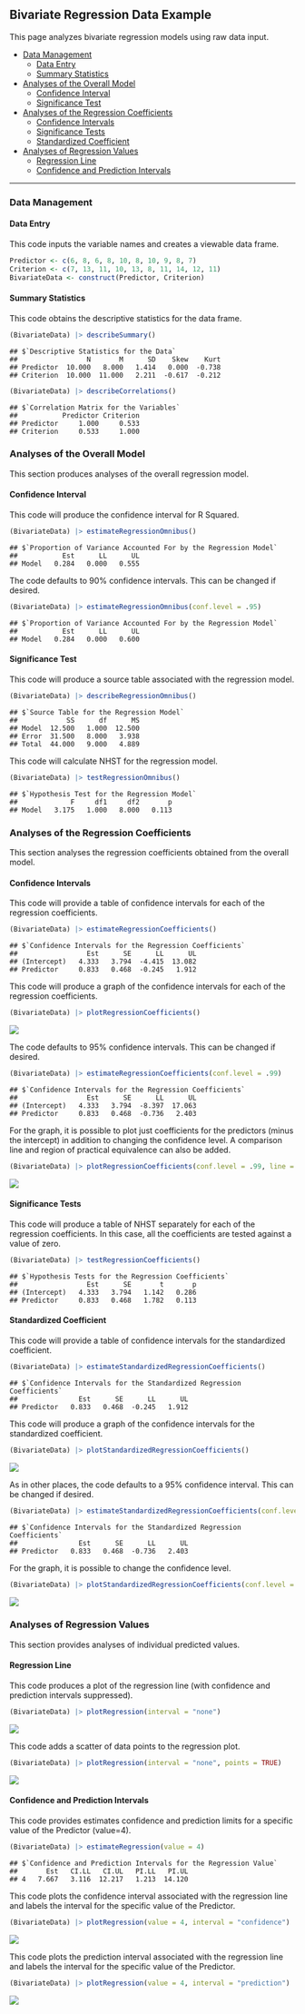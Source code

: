 
## Bivariate Regression Data Example

This page analyzes bivariate regression models using raw data input.

- [Data Management](#data-management)
  - [Data Entry](#data-entry)
  - [Summary Statistics](#summary-statistics)
- [Analyses of the Overall Model](#analyses-of-the-overall-model)
  - [Confidence Interval](#confidence-interval)
  - [Significance Test](#significance-test)
- [Analyses of the Regression
  Coefficients](#analyses-of-the-regression-coefficients)
  - [Confidence Intervals](#confidence-intervals)
  - [Significance Tests](#significance-tests)
  - [Standardized Coefficient](#standardized-coefficient)
- [Analyses of Regression Values](#analyses-of-regression-values)
  - [Regression Line](#regression-line)
  - [Confidence and Prediction
    Intervals](#confidence-and-prediction-intervals)

------------------------------------------------------------------------

### Data Management

#### Data Entry

This code inputs the variable names and creates a viewable data frame.

``` r
Predictor <- c(6, 8, 6, 8, 10, 8, 10, 9, 8, 7)
Criterion <- c(7, 13, 11, 10, 13, 8, 11, 14, 12, 11)
BivariateData <- construct(Predictor, Criterion)
```

#### Summary Statistics

This code obtains the descriptive statistics for the data frame.

``` r
(BivariateData) |> describeSummary()
```

    ## $`Descriptive Statistics for the Data`
    ##                 N       M      SD    Skew    Kurt
    ## Predictor  10.000   8.000   1.414   0.000  -0.738
    ## Criterion  10.000  11.000   2.211  -0.617  -0.212

``` r
(BivariateData) |> describeCorrelations()
```

    ## $`Correlation Matrix for the Variables`
    ##           Predictor Criterion
    ## Predictor     1.000     0.533
    ## Criterion     0.533     1.000

### Analyses of the Overall Model

This section produces analyses of the overall regression model.

#### Confidence Interval

This code will produce the confidence interval for R Squared.

``` r
(BivariateData) |> estimateRegressionOmnibus()
```

    ## $`Proportion of Variance Accounted For by the Regression Model`
    ##           Est      LL      UL
    ## Model   0.284   0.000   0.555

The code defaults to 90% confidence intervals. This can be changed if
desired.

``` r
(BivariateData) |> estimateRegressionOmnibus(conf.level = .95)
```

    ## $`Proportion of Variance Accounted For by the Regression Model`
    ##           Est      LL      UL
    ## Model   0.284   0.000   0.600

#### Significance Test

This code will produce a source table associated with the regression
model.

``` r
(BivariateData) |> describeRegressionOmnibus()
```

    ## $`Source Table for the Regression Model`
    ##            SS      df      MS
    ## Model  12.500   1.000  12.500
    ## Error  31.500   8.000   3.938
    ## Total  44.000   9.000   4.889

This code will calculate NHST for the regression model.

``` r
(BivariateData) |> testRegressionOmnibus()
```

    ## $`Hypothesis Test for the Regression Model`
    ##             F     df1     df2       p
    ## Model   3.175   1.000   8.000   0.113

### Analyses of the Regression Coefficients

This section analyses the regression coefficients obtained from the
overall model.

#### Confidence Intervals

This code will provide a table of confidence intervals for each of the
regression coefficients.

``` r
(BivariateData) |> estimateRegressionCoefficients()
```

    ## $`Confidence Intervals for the Regression Coefficients`
    ##                 Est      SE      LL      UL
    ## (Intercept)   4.333   3.794  -4.415  13.082
    ## Predictor     0.833   0.468  -0.245   1.912

This code will produce a graph of the confidence intervals for each of
the regression coefficients.

``` r
(BivariateData) |> plotRegressionCoefficients()
```

![](figures/Bivariate-Data-CoefficientsA-1.png)<!-- -->

The code defaults to 95% confidence intervals. This can be changed if
desired.

``` r
(BivariateData) |> estimateRegressionCoefficients(conf.level = .99)
```

    ## $`Confidence Intervals for the Regression Coefficients`
    ##                 Est      SE      LL      UL
    ## (Intercept)   4.333   3.794  -8.397  17.063
    ## Predictor     0.833   0.468  -0.736   2.403

For the graph, it is possible to plot just coefficients for the
predictors (minus the intercept) in addition to changing the confidence
level. A comparison line and region of practical equivalence can also be
added.

``` r
(BivariateData) |> plotRegressionCoefficients(conf.level = .99, line = 0, rope = c(-.5, .5), intercept = FALSE)
```

![](figures/Bivariate-Data-CoefficientsB-1.png)<!-- -->

#### Significance Tests

This code will produce a table of NHST separately for each of the
regression coefficients. In this case, all the coefficients are tested
against a value of zero.

``` r
(BivariateData) |> testRegressionCoefficients()
```

    ## $`Hypothesis Tests for the Regression Coefficients`
    ##                 Est      SE       t       p
    ## (Intercept)   4.333   3.794   1.142   0.286
    ## Predictor     0.833   0.468   1.782   0.113

#### Standardized Coefficient

This code will provide a table of confidence intervals for the
standardized coefficient.

``` r
(BivariateData) |> estimateStandardizedRegressionCoefficients()
```

    ## $`Confidence Intervals for the Standardized Regression Coefficients`
    ##               Est      SE      LL      UL
    ## Predictor   0.833   0.468  -0.245   1.912

This code will produce a graph of the confidence intervals for the
standardized coefficient.

``` r
(BivariateData) |> plotStandardizedRegressionCoefficients()
```

![](figures/Bivariate-Data-StandardizedA-1.png)<!-- -->

As in other places, the code defaults to a 95% confidence interval. This
can be changed if desired.

``` r
(BivariateData) |> estimateStandardizedRegressionCoefficients(conf.level = .99)
```

    ## $`Confidence Intervals for the Standardized Regression Coefficients`
    ##               Est      SE      LL      UL
    ## Predictor   0.833   0.468  -0.736   2.403

For the graph, it is possible to change the confidence level.

``` r
(BivariateData) |> plotStandardizedRegressionCoefficients(conf.level = .99)
```

![](figures/Bivariate-Data-StandardizedB-1.png)<!-- -->

### Analyses of Regression Values

This section provides analyses of individual predicted values.

#### Regression Line

This code produces a plot of the regression line (with confidence and
prediction intervals suppressed).

``` r
(BivariateData) |> plotRegression(interval = "none")
```

![](figures/Bivariate-Data-LineA-1.png)<!-- -->

This code adds a scatter of data points to the regression plot.

``` r
(BivariateData) |> plotRegression(interval = "none", points = TRUE)
```

![](figures/Bivariate-Data-LineB-1.png)<!-- -->

#### Confidence and Prediction Intervals

This code provides estimates confidence and prediction limits for a
specific value of the Predictor (value=4).

``` r
(BivariateData) |> estimateRegression(value = 4)
```

    ## $`Confidence and Prediction Intervals for the Regression Value`
    ##       Est   CI.LL   CI.UL   PI.LL   PI.UL
    ## 4   7.667   3.116  12.217   1.213  14.120

This code plots the confidence interval associated with the regression
line and labels the interval for the specific value of the Predictor.

``` r
(BivariateData) |> plotRegression(value = 4, interval = "confidence")
```

![](figures/Bivariate-Data-ConfidenceA-1.png)<!-- -->

This code plots the prediction interval associated with the regression
line and labels the interval for the specific value of the Predictor.

``` r
(BivariateData) |> plotRegression(value = 4, interval = "prediction")
```

![](figures/Bivariate-Data-ConfidenceB-1.png)<!-- -->
